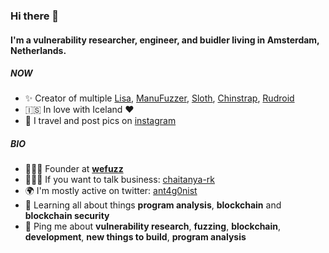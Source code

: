 ### Hi there 👋

#### I'm a vulnerability researcher, engineer, and buidler living in Amsterdam, Netherlands.

##### NOW

- ✨ Creator of multiple [Lisa](https://github.com/ant4g0nist/lisa.py), [ManuFuzzer](https://github.com/ant4g0nist/ManuFuzzer), [Sloth](https://github.com/ant4g0nist/Sloth), [Chinstrap](https://github.com/ant4g0nist/chinstrap), [Rudroid](https://github.com/ant4g0nist/Rudroid)
- 🇮🇸 In love with Iceland ❤️
- 📸 I travel and post pics on [instagram](https://instagram.com/ant4g0nist)

##### BIO

- 👨🏻‍🎨 Founder at [**wefuzz**](https://wefuzz.io)
- 🧑🏻‍💼 If you want to talk business: [chaitanya-rk](https://www.linkedin.com/in/chaitanya-rk)
- 🌍 I'm mostly active on twitter: [ant4g0nist](https://twitter.com/ant4g0nist)
- 🌱 Learning all about things **program analysis**, **blockchain** and **blockchain security**
- 💬 Ping me about **vulnerability research**, **fuzzing**, **blockchain**, **development**, **new things to build**, **program analysis**
